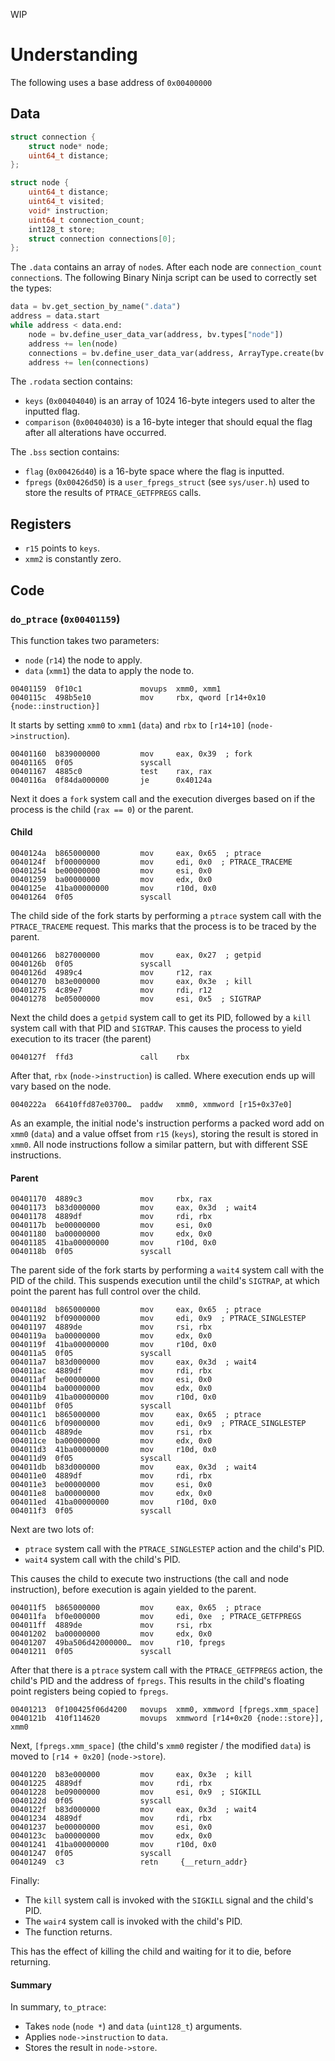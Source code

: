 

WIP

# Understanding

The following uses a base address of `0x00400000`

## Data

```c
struct connection {
    struct node* node;
    uint64_t distance;
};

struct node {
    uint64_t distance;
    uint64_t visited;
    void* instruction;
    uint64_t connection_count;
    int128_t store;
    struct connection connections[0];
};
```

The `.data` contains an array of `node`s. After each node are `connection_count` `connection`s. The following Binary Ninja script can be used to correctly set the types:

```python
data = bv.get_section_by_name(".data")
address = data.start
while address < data.end:
    node = bv.define_user_data_var(address, bv.types["node"])
    address += len(node)
    connections = bv.define_user_data_var(address, ArrayType.create(bv.types["connection"], node.value["connection_count"]))
    address += len(connections)
```

The `.rodata` section contains:

- `keys` (`0x00404040`) is an array of 1024 16-byte integers used to alter the inputted flag.
- `comparison` (`0x00404030`) is a 16-byte integer that should equal the flag after all alterations have occurred.

The `.bss` section contains:

- `flag` (`0x00426d40`) is a 16-byte space where the flag is inputted.
- `fpregs` (`0x00426d50`) is a `user_fpregs_struct` (see `sys/user.h`) used to store the results of `PTRACE_GETFPREGS` calls.

## Registers

- `r15` points to `keys`.
- `xmm2` is constantly zero.

## Code

### `do_ptrace` (`0x00401159`)

This function takes two parameters:

- `node` (`r14`) the node to apply.
- `data` (`xmm1`) the data to apply the node to.

```assembly
00401159  0f10c1             movups  xmm0, xmm1
0040115c  498b5e10           mov     rbx, qword [r14+0x10 {node::instruction}]
```

It starts by setting `xmm0` to `xmm1` (`data`) and `rbx` to `[r14+10]` (`node->instruction`).

```assembly
00401160  b839000000         mov     eax, 0x39  ; fork
00401165  0f05               syscall 
00401167  4885c0             test    rax, rax
0040116a  0f84da000000       je      0x40124a
```

Next it does a `fork` system call and the execution diverges based on if the process is the child (`rax == 0`) or the parent.

#### Child

```assembly
0040124a  b865000000         mov     eax, 0x65  ; ptrace
0040124f  bf00000000         mov     edi, 0x0  ; PTRACE_TRACEME
00401254  be00000000         mov     esi, 0x0
00401259  ba00000000         mov     edx, 0x0
0040125e  41ba00000000       mov     r10d, 0x0
00401264  0f05               syscall 
```

The child side of the fork starts by performing a `ptrace` system call with the `PTRACE_TRACEME` request. This marks that the process is to be traced by the parent.

```assembly
00401266  b827000000         mov     eax, 0x27  ; getpid
0040126b  0f05               syscall 
0040126d  4989c4             mov     r12, rax
00401270  b83e000000         mov     eax, 0x3e  ; kill
00401275  4c89e7             mov     rdi, r12
00401278  be05000000         mov     esi, 0x5  ; SIGTRAP
```

Next the child does a `getpid` system call to get its PID, followed by a `kill` system call with that PID and `SIGTRAP`. This causes the process to yield execution to its tracer (the parent)

```assembly
0040127f  ffd3               call    rbx
```

After that, `rbx` (`node->instruction`) is called. Where execution ends up will vary based on the node.

```assembly
0040222a  66410ffd87e03700…  paddw   xmm0, xmmword [r15+0x37e0]
```

As an example, the initial node's instruction performs a packed word add on `xmm0` (`data`) and a value offset from `r15` (`keys`), storing the result is stored in `xmm0`.  All node instructions follow a similar pattern, but with different SSE instructions.

#### Parent

```assembly
00401170  4889c3             mov     rbx, rax
00401173  b83d000000         mov     eax, 0x3d  ; wait4
00401178  4889df             mov     rdi, rbx
0040117b  be00000000         mov     esi, 0x0
00401180  ba00000000         mov     edx, 0x0
00401185  41ba00000000       mov     r10d, 0x0
0040118b  0f05               syscall 
```

The parent side of the fork starts by performing a `wait4` system call with the PID of the child. This suspends execution until the child's `SIGTRAP`, at which point the parent has full control over the child.

```assembly
0040118d  b865000000         mov     eax, 0x65  ; ptrace
00401192  bf09000000         mov     edi, 0x9  ; PTRACE_SINGLESTEP
00401197  4889de             mov     rsi, rbx
0040119a  ba00000000         mov     edx, 0x0
0040119f  41ba00000000       mov     r10d, 0x0
004011a5  0f05               syscall 
004011a7  b83d000000         mov     eax, 0x3d  ; wait4
004011ac  4889df             mov     rdi, rbx
004011af  be00000000         mov     esi, 0x0
004011b4  ba00000000         mov     edx, 0x0
004011b9  41ba00000000       mov     r10d, 0x0
004011bf  0f05               syscall 
004011c1  b865000000         mov     eax, 0x65  ; ptrace
004011c6  bf09000000         mov     edi, 0x9  ; PTRACE_SINGLESTEP
004011cb  4889de             mov     rsi, rbx
004011ce  ba00000000         mov     edx, 0x0
004011d3  41ba00000000       mov     r10d, 0x0
004011d9  0f05               syscall 
004011db  b83d000000         mov     eax, 0x3d  ; wait4
004011e0  4889df             mov     rdi, rbx
004011e3  be00000000         mov     esi, 0x0
004011e8  ba00000000         mov     edx, 0x0
004011ed  41ba00000000       mov     r10d, 0x0
004011f3  0f05               syscall 
```

Next are two lots of:

- `ptrace` system call with the  `PTRACE_SINGLESTEP` action and the child's PID.
- `wait4` system call with the child's PID.

This causes the child to execute two instructions (the call and node instruction), before execution is again yielded to the parent.

```assembly
004011f5  b865000000         mov     eax, 0x65  ; ptrace
004011fa  bf0e000000         mov     edi, 0xe  ; PTRACE_GETFPREGS
004011ff  4889de             mov     rsi, rbx
00401202  ba00000000         mov     edx, 0x0
00401207  49ba506d42000000…  mov     r10, fpregs
00401211  0f05               syscall 
```

After that there is a `ptrace` system call with the `PTRACE_GETFPREGS` action, the child's PID and the address of `fpregs`. This results in the child's floating point registers being copied to `fpregs`.

```assembly
00401213  0f100425f06d4200   movups  xmm0, xmmword [fpregs.xmm_space]
0040121b  410f114620         movups  xmmword [r14+0x20 {node::store}], xmm0
```

Next, `[fpregs.xmm_space]` (the child's `xmm0` register / the modified `data`) is moved to `[r14 + 0x20]` (`node->store`).

```assembly
00401220  b83e000000         mov     eax, 0x3e  ; kill
00401225  4889df             mov     rdi, rbx
00401228  be09000000         mov     esi, 0x9  ; SIGKILL
0040122d  0f05               syscall 
0040122f  b83d000000         mov     eax, 0x3d  ; wait4
00401234  4889df             mov     rdi, rbx
00401237  be00000000         mov     esi, 0x0
0040123c  ba00000000         mov     edx, 0x0
00401241  41ba00000000       mov     r10d, 0x0
00401247  0f05               syscall 
00401249  c3                 retn     {__return_addr}
```

Finally:

- The `kill` system call is invoked with the `SIGKILL` signal and the child's PID.
- The `wair4` system call is invoked with the child's PID.
- The function returns.

This has the effect of killing the child and waiting for it to die, before returning.

#### Summary

In summary, `to_ptrace`:

- Takes `node` (`node *`) and `data` (`uint128_t`) arguments.
- Applies `node->instruction` to `data`.
- Stores the result in `node->store`.


